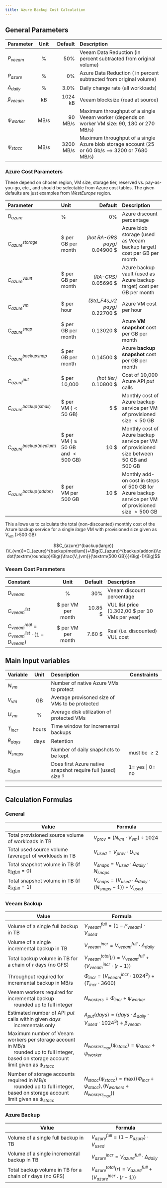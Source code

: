 ```yaml
---
title: Azure Backup Cost Calculation
---
```


## General Parameters

Parameter | Unit | Default   | Description
:---------|:----:|----------:|:------------------------------------------------------------------------------------------------------------
$P_{veeam}$ | \% | 50\% | Veeam Data Reduction (in percent subtracted from original volume)
$P_{azure}$ | \% | 0\% | Azure Data Reduction ( in percent subtracted from original volume)
$\Delta_{daily}$ | \% | 3.0\% | Daily change rate (all workloads)
$\beta_{veeam}$ | kB | 1024 kB |  Veeam blocksize (read at source)
$\psi_{worker}$ | MB/s | 90 MB/s | Maximum throughput of a single Veeam worker (depends on worker VM size: 90, 180 or 270 MB/s)
$\psi_{stacc}$ | MB/s | 3200 MB/s | Maximum throughput of a single Azure blob storage account (25 or 60 Gb/s $\implies$ 3200 or 7680 MB/s)

### Azure Cost Parameters

These depend on chosen region, VM size, storage tier, reserved vs. pay-as-you-go, etc., and should be selectable from Azure cost tables. The given defaults are just examples from *WestEurope* region.

Parameter              | Unit                                  | Default                           | Description
:----------------------|:--------------------------------------|----------------------------------:|:---------------------------------------------------------------------------------------------------------------------------------
$D_{azure}$ | \%                                               | $0\%$   | Azure discount percentage
$C_{azure}^{storage}$ | \$ per GB per month                    | *(hot RA-GRS payg)* 0.04900 \$ | Azure blob storage (used as Veeam backup target) cost per GB per month
$C_{azure}^{vault}$ | \$ per GB per month                      | *(RA-GRS)* 0.05696 \$ | Azure backup vault (used as Azure backup target) cost per GB per month
$C_{azure}^{vm}$ | \$ per hour                                 | *(Std_F4s_v2 payg)* 0.22700 \$   | Azure VM cost per hour
$C_{azure}^{snap}$ | \$ per GB per month                       | 0.13020 \$ | Azure **VM snapshot** cost per GB per month
$C_{azure}^{backupsnap}$ | \$ per GB per month                 | 0.14500 \$ | Azure **backup snapshot** cost per GB per month
$C_{azure}^{put}$ | \$ per 10,000                              | *(hot tier)* 0.10800 \$ | Cost of 10,000 Azure API *put* calls
$C_{azure}^{backup(small)}$ | \$ per VM ($<50$ GB)               | 5 \$ | Monthly cost of Azure backup service per VM of provisioned size $<50$ GB
$C_{azure}^{backup(medium)}$ | \$ per VM  ($\geq50$ GB and $<500$ GB) | 10 \$ | Monthly cost of Azure backup service per VM of provisioned size between $50$ GB and $500$ GB
$C_{azure}^{backup(addon)}$ | \$ per VM per $500$ GB             | 10 \$ | Monthly add-on cost in steps of $500$ GB for Azure backup service per VM of provisioned size $>500$ GB

This allows us to calculate the total (non-discounted) monthly cost of the Azure backup service for a single *large* VM with provisioned size given as $V_{vm}$ (>500 GB)

$$C_{azure}^{backup(large)}(V_{vm})=C_{azure}^{backup(medium)}+\Big(C_{azure}^{backup(addon)}\cdot(\textrm{roundup}\Big({\frac{V_{vm}}{\textrm{500 GB}}}\Big)-1)\Big)$$

### Veeam Cost Parameters

Constant                      | Unit                    | Default  | Description
:-----------------------------|:-----------------------:|---------:|:---------------------------------------------------------------------------------------------------
$D_{veeam}$ | \%                        | 30\%     | Veeam discount percentage
$C_{veeam}^{list}$   | \$ per VM per month | 10.85 \$ | VUL list price (1.302,00 \$ per 10 VMs per year)
$C_{veeam}^{real} = C_{veeam}^{list} \cdot ( 1 - D_{veeam})$ | \$ per VM per month | 7.60 \$  | Real (i.e. discounted) VUL cost

## Main Input variables

Variable | Unit    | Description                                                 | Constraints
:--------|:-------:|:------------------------------------------------------------|-------------------
$N_{vm}$ | | Number of native Azure VMs to protect
$V_{vm}$ | GB | Average provisoned size of VMs to be protected
$U_{vm}$ | \% | Average disk utilization of protected VMs
$T_{incr}$ | hours | Time window for incremental backups
$R_{days}$ | days | Retention
$N_{snaps}$ | | Number of daily snapshots to be kept | must be $\geq2$
$\delta_{isfull}$ | | Does first Azure native snapshot require full (used) size ? | $1=$ yes \| $0=$ no

***

## Calculation Formulas

### General

Value   | Formula
--------|----------
Total provisioned source volume of workloads in TB | $V_{prov}=\big(N_{vm}\cdot V_{vm}\big)\div 1024$
Total used source volume (average) of workloads in TB | $V_{used}=V_{prov}\cdot U_{vm}$
Total snapshot volume in TB (if $\delta_{isfull}=0$) | $V_{snaps}=V_{used}\cdot\Delta_{daily}\cdot N_{snaps}$
Total snapshot volume in TB (if $\delta_{isfull}=1$) | $V_{snaps}=\Big(V_{used}\cdot\Delta_{daily}\cdot(N_{snaps}-1)\Big)+V_{used}$

### Veeam Backup

Value   | Formula
--------|----------
Volume of a single full backup in TB | $V_{veeam}^{full}=(1-P_{veeam})\cdot V_{used}$
Volume of a single incremental backup in TB | $V_{veeam}^{incr}=V_{veeam}^{full}\cdot\Delta_{daily}$
Total backup volume in TB for a chain of $r$ days (no GFS) | $V_{veeam}^{total}(r)=V_{veeam}^{full}+ \big(V_{veeam}^{incr} \cdot(r-1)\big)$
Throughput required for incremental backup in MB/s | $\Phi_{incr}=\big(V_{veeam}^{incr}\cdot 1024^2\big)\div\big(T_{incr}\cdot 3600\big)$
Veeam workers required for incremental backup<br/>$\quad$rounded up to full integer | $N_{workers}=\Phi_{incr}\div\psi_{worker}$
Estimated number of API *put* calls within given $days$<br/>$\quad$incrementals only | $A_{put}(days)=\big(days\cdot\Delta_{daily}\cdot V_{used}\cdot 1024^3\big)\div\beta_{veeam}$
Maximum number of Veeam workers per storage account in MB/s<br/>$\quad$rounded up to full integer, based on storage account limit given as $\psi_{stacc}$ | $N_{workers_{max}}(\psi_{stacc})=\psi_{stacc}\div\psi_{worker}$
Number of storage accounts required in MB/s<br/>$\quad$rounded up to full integer, based on storage account limit given as $\psi_{stacc}$ | $N_{stacc}(\psi_{stacc})=\textrm{max}\Big((\Phi_{incr}\div\psi_{stacc}),(N_{workers}\div N_{workers_{max}})\Big)$

### Azure Backup

Value   | Formula
--------|----------
Volume of a single full backup in TB | $V_{azure}^{full}=(1-P_{azure})\cdot V_{used}$
Volume of a single incremental backup in TB | $V_{azure}^{incr}=V_{azure}^{full}\cdot\Delta_{daily}$
Total backup volume in TB for a chain of $r$ days (no GFS) | $V_{azure}^{total}(r)=V_{azure}^{full}+ \big(V_{azure}^{incr} \cdot(r-1)\big)$
